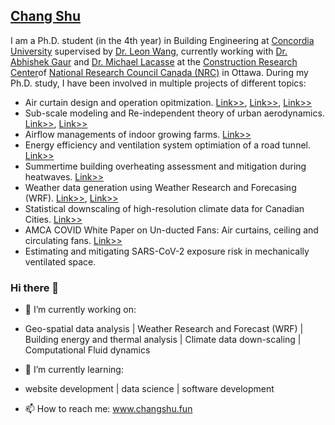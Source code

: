 ## [Chang Shu](www.changshu.fun)
I am a Ph.D. student (in the 4th year) in Building Engineering at [Concordia University](https://www.concordia.ca/) supervised by [Dr. Leon Wang](https://users.encs.concordia.ca/~leonwang/moodle/), currently working with [Dr. Abhishek Gaur](https://nrc.canada.ca/en/corporate/contact-us/nrc-directory-science-professionals/abhishek-gaur) and [Dr. Michael Lacasse](https://nrc.canada.ca/en/corporate/contact-us/nrc-directory-science-professionals/michael-lacasse) at the [Construction Research Center](https://nrc.canada.ca/en/research-development/research-collaboration/research-centres/construction-research-centre)of [National Research Council Canada (NRC)](https://nrc.canada.ca/en) in Ottawa.
During my Ph.D. study, I have been involved in multiple projects of different topics:

- Air curtain design and operation opitmization. [Link>>](https://doi.org/10.1016/j.buildenv.2019.106582), [Link>>](https://doi.org/10.1016/j.jweia.2020.104265), [Link>>](https://users.encs.concordia.ca/~leonwang/moodle/mod/book/view.php?id=15&chapterid=12)
- Sub-scale modeling and Re-independent theory of urban aerodynamics. [Link>>](https://doi.org/10.1016/j.jweia.2020.104232), [Link>>](https://users.encs.concordia.ca/~leonwang/moodle/mod/book/view.php?id=15&chapterid=17)
- Airflow managements of indoor growing farms. [Link>>](https://users.encs.concordia.ca/~leonwang/moodle/mod/book/view.php?id=15&chapterid=18)
- Energy efficiency and ventilation system optimiation of a road tunnel. [Link>>](https://www.researchgate.net/publication/332604923_Deep_Learning_of_a_Real_Road_Tunnel_Energy_Demand_Using_Recurrent_Neural_Networks)
- Summertime building overheating assessment and mitigation during heatwaves. [Link>>](https://users.encs.concordia.ca/~cube/index.html#)
- Weather data generation using Weather Research and Forecasing (WRF). [Link>>](https://doi.org/10.1016/j.uclim.2020.100737), [Link>>](https://ams.confex.com/ams/101ANNUAL/meetingapp.cgi/Paper/379898)
- Statistical downscaling of high-resolution climate data for Canadian Cities. [Link>>](https://ams.confex.com/ams/101ANNUAL/meetingapp.cgi/Paper/379904)
- AMCA COVID White Paper on Un-ducted Fans: Air curtains, ceiling and circulating fans. [Link>>](https://www.amca.org/assets/resources/public/assets/uploads/FINAL--_AMCA_Annual_Meeting_-_COVID_Session.pdf)
- Estimating and mitigating SARS-CoV-2 exposure risk in mechanically ventilated space.

### Hi there 👋
- 🔭 I’m currently working on:
- Geo-spatial data analysis | Weather Research and Forecast (WRF) | Building energy and thermal analysis | Climate data down-scaling | Computational Fluid dynamics
- 🌱 I’m currently learning:
-  website development | data science | software development

- 📫 How to reach me: www.changshu.fun

<!--
**chang769/chang769** is a ✨ _special_ ✨ repository because its `README.md` (this file) appears on your GitHub profile.

Here are some ideas to get you started:

- 🔭 I’m currently working on ...
- 🌱 I’m currently learning ...
- 👯 I’m looking to collaborate on ...
- 🤔 I’m looking for help with ...
- 💬 Ask me about ...
- 📫 How to reach me: ...
- 😄 Pronouns: ...
- ⚡ Fun fact: ...
-->

